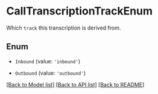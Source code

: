 # CallTranscriptionTrackEnum

Which `track` this transcription is derived from.

## Enum

* `Inbound` (value: `'inbound'`)

* `Outbound` (value: `'outbound'`)

[[Back to Model list]](../README.md#documentation-for-models) [[Back to API list]](../README.md#documentation-for-api-endpoints) [[Back to README]](../README.md)
